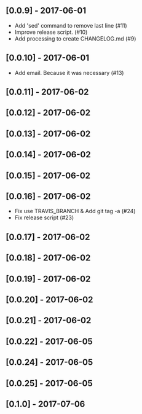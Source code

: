 ## [0.0.9] - 2017-06-01
- Add 'sed' command to remove last line (#11)
- Improve release script. (#10)
- Add processing to create CHANGELOG.md  (#9)
## [0.0.10] - 2017-06-01
- Add email. Because it was necessary (#13)
## [0.0.11] - 2017-06-02
## [0.0.12] - 2017-06-02
## [0.0.13] - 2017-06-02
## [0.0.14] - 2017-06-02
## [0.0.15] - 2017-06-02
## [0.0.16] - 2017-06-02
- Fix use TRAVIS_BRANCH & Add git tag -a (#24)
- Fix release script (#23)
## [0.0.17] - 2017-06-02
## [0.0.18] - 2017-06-02
## [0.0.19] - 2017-06-02
## [0.0.20] - 2017-06-02
## [0.0.21] - 2017-06-02
## [0.0.22] - 2017-06-05
## [0.0.24] - 2017-06-05
## [0.0.25] - 2017-06-05
## [0.1.0] - 2017-07-06
